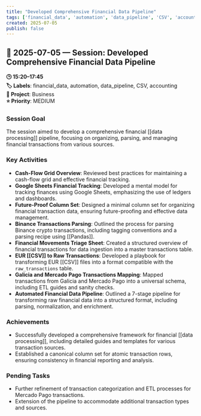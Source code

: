 ```yaml
---
title: "Developed Comprehensive Financial Data Pipeline"
tags: ['financial_data', 'automation', 'data_pipeline', 'CSV', 'accounting']
created: 2025-07-05
publish: false
---
```


## 📅 2025-07-05 — Session: Developed Comprehensive Financial Data Pipeline

**🕒 15:20–17:45**  
**🏷️ Labels**: financial_data, automation, data_pipeline, CSV, accounting  
**📂 Project**: Business  
**⭐ Priority**: MEDIUM  


### Session Goal
The session aimed to develop a comprehensive financial [[data processing]] pipeline, focusing on organizing, parsing, and managing financial transactions from various sources.

### Key Activities
- **Cash-Flow Grid Overview**: Reviewed best practices for maintaining a cash-flow grid and effective financial tracking.
- **Google Sheets Financial Tracking**: Developed a mental model for tracking finances using Google Sheets, emphasizing the use of ledgers and dashboards.
- **Future-Proof Column Set**: Designed a minimal column set for organizing financial transaction data, ensuring future-proofing and effective data management.
- **Binance Transactions Parsing**: Outlined the process for parsing Binance crypto transactions, including tagging conventions and a parsing recipe using [[Pandas]].
- **Financial Movements Triage Sheet**: Created a structured overview of financial transactions for data ingestion into a master transactions table.
- **EUR [[CSV]] to Raw Transactions**: Developed a playbook for transforming EUR [[CSV]] files into a format compatible with the `raw_transactions` table.
- **Galicia and Mercado Pago Transactions Mapping**: Mapped transactions from Galicia and Mercado Pago into a universal schema, including ETL guides and sanity checks.
- **Automated Financial Data Pipeline**: Outlined a 7-stage pipeline for transforming raw financial data into a structured format, including parsing, normalization, and enrichment.

### Achievements
- Successfully developed a comprehensive framework for financial [[data processing]], including detailed guides and templates for various transaction sources.
- Established a canonical column set for atomic transaction rows, ensuring consistency in financial reporting and analysis.

### Pending Tasks
- Further refinement of transaction categorization and ETL processes for Mercado Pago transactions.
- Extension of the pipeline to accommodate additional transaction types and sources.
